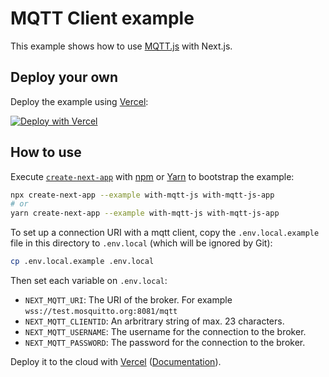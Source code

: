 # MQTT Client example

This example shows how to use [MQTT.js](https://github.com/mqttjs/MQTT.js) with Next.js.

## Deploy your own

Deploy the example using [Vercel](https://vercel.com):

[![Deploy with Vercel](https://vercel.com/button)](https://vercel.com/import/project?template=https://github.com/vercel/next.js/tree/canary/examples/with-mqtt-js)

## How to use

Execute [`create-next-app`](https://github.com/vercel/next.js/tree/canary/packages/create-next-app) with [npm](https://docs.npmjs.com/cli/init) or [Yarn](https://yarnpkg.com/lang/en/docs/cli/create/) to bootstrap the example:

```bash
npx create-next-app --example with-mqtt-js with-mqtt-js-app
# or
yarn create-next-app --example with-mqtt-js with-mqtt-js-app
```

To set up a connection URI with a mqtt client, copy the `.env.local.example` file in this directory to `.env.local` (which will be ignored by Git):

```bash
cp .env.local.example .env.local
```

Then set each variable on `.env.local`:

- `NEXT_MQTT_URI`: The URI of the broker. For example `wss://test.mosquitto.org:8081/mqtt`
- `NEXT_MQTT_CLIENTID`: An arbritrary string of max. 23 characters.
- `NEXT_MQTT_USERNAME`: The username for the connection to the broker.
- `NEXT_MQTT_PASSWORD`: The password for the connection to the broker.

Deploy it to the cloud with [Vercel](https://vercel.com/import?filter=next.js&utm_source=github&utm_medium=readme&utm_campaign=next-example) ([Documentation](https://nextjs.org/docs/deployment)).
